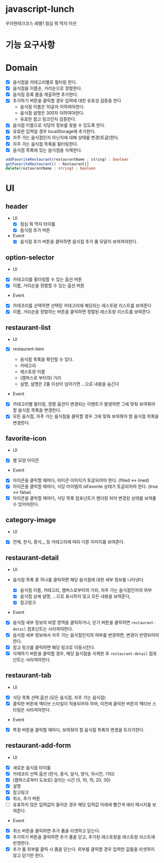 # javascript-lunch

우아한테크코스 레벨1 점심 뭐 먹지 미션

# 기능 요구사항

# Domain

- [x] 음식점을 카테고리별로 필터링 한다.
- [x] 음식점을 이름순, 거리순으로 정렬한다.
- [x] 음식점 등록 폼을 제출하면 추가한다.
- [x] 추가하기 버튼을 클릭할 경우 입력에 대한 유효성 검증을 한다
  - 음식점 이름은 10글자 이하여야한다.
  - 음식점 설명은 300자 이하여야한다.
  - 유효한 참고 링크인지 검증한다.
- [x] 음식점 이름으로 식당의 정보를 찾을 수 있도록 한다.
- [x] 유효한 입력일 경우 localStorage에 추가한다.
- [x] 자주 가는 음식점인지 아닌지에 대해 상태를 변경(토글)한다.
- [x] 자주 가는 음식점 목록을 필터링한다.
- [x] 음식점 목록에 있는 음식점을 삭제한다.

```ts
addFavoriteRestaurant(restaurantName ; string) : boolean
getFavoriteRestaurant() : Restaurant[]
delete(restaurantName : string) : boolean
```

# UI

## header

- UI
  - [x] 점심 뭐 먹지 타이틀
  - [x] 음식점 추가 버튼
- Event
  - [x] 음식점 추가 버튼을 클릭하면 음식점 추가 폼 모달이 보여져야한다.

## option-selector

- UI

- [x] 카테고리를 필터링할 수 있는 옵션 버튼
- [x] 이름, 거리순을 정렬할 수 있는 옵션 버튼

- Event

- [x] 카테코리를 선택하면 선택된 카테고리에 해당되는 레스토랑 리스트를 보여준다
- [x] 이름, 거리순을 정렬하는 버튼을 클릭하면 정렬된 레스토랑 리스트를 보여준다.

## restaurant-list

- UI

- [x] restaurant-item

  - 음식점 목록을 확인할 수 있다.
  - 카테고리
  - 레스토랑 이름
  - (캠퍼스로 부터의) 거리
  - 설명, 설명은 2줄 이상이 넘어가면 ...으로 내용을 숨긴다

- Event

- [x] 카테고리별 필터링, 정렬 옵션이 변경되는 이벤트가 발생하면 그에 맞춰 보여줘야 할 음식점 목록을 변경한다.
- [x] 모든 음식점, 자주 가는 음식점을 클릭할 경우 그에 맞춰 보여줘야 할 음식점 목록을 변경한다.

## favorite-icon

- UI

- [x] 별 모양 아이콘

- Event

- [x] 아이콘을 클릭할 때마다, 아이콘 이미지가 토글되어야 한다. (filled <-> lined)
- [x] 아이콘을 클릭할 때마다, 식당 아이템의 isFavorite 상태가 토글되어야 한다. (true <-> false)
- [x] 아이콘을 클릭할 때마다, 식당 목록 컴포넌트가 렌더링 되어 변경된 상태를 보여줄 수 있어야한다.

## category-image

- UI

- [x] 전체, 한식, 중식,,, 등 카테고리에 따라 다른 이미지를 보여준다.

## restaurant-detail

- UI
- 음식점 목록 중 하나를 클릭하면 해당 음식점에 대한 세부 정보를 나타낸다.

  - [x] 음식점 이름, 카테고리, 캠퍼스로부터의 거리, 자주 가는 음식점인지의 여부
  - [x] 음식점 상세 설명, ...으로 표시하지 않고 모든 내용을 보여준다,
  - [x] 참고링크

- Event

- [x] 음식점 세부 정보의 바깥 영역을 클릭하거나, 닫기 버튼을 클릭하면 `restaurant-detail` 컴포넌트는 사라져야한다.
- [x] 음식점 세부 정보에서 자주 가는 음식점인지의 여부를 변경하면, 변경이 반영되어야한다.
- [x] 참고 링크를 클릭하면 해당 링크로 이동시킨다.
- [x] 삭제하기 버튼을 클릭할 경우, 해당 음식점을 삭제한 후 `restaurant-detail` 컴포넌트는 사라져야한다.

## restaurant-tab

- UI

- [x] 식당 목록 선택 옵션 (모든 음식점, 자주 가는 음식점)
- [x] 클릭한 버튼에 액티브 스타일이 적용되어야 하며, 이전에 클릭한 버튼의 액티브 스타일은 사라져야한다.

- Event

- [x] 특정 버튼을 클릭할 때마다, 보여줘야 할 음식점 목록의 변경을 트리거한다.

## restaurant-add-form

- UI

- [x] 새로운 음식점 타이틀
- [x] 카테코리 선택 옵션 (한식, 중식, 일식, 양식, 아시안, 기타)
- [x] (캠퍼스로부터 도보로) 걸리는 시간 (5, 10, 15, 20, 30)
- [x] 설명
- [x] 참고링크
- [x] 취소, 추가 버튼
- [ ] 유효하지 않은 입력값이 들어온 경우 해당 입력값 아래에 빨간색 에러 메시지를 보여준다.

- Event

- [x] 취소 버튼을 클릭하면 추가 폼을 리셋하고 닫는다.
- [x] 추가하기 버튼을 클릭하면 추가 폼을 닫고, 추가된 레스토랑을 레스토랑 리스트에 반영한다.
- [x] 추가 폼 외부를 클릭 시 폼을 닫는다. 외부를 클릭할 경우 입력한 값들을 리셋하지 않고 닫기만 한다.
